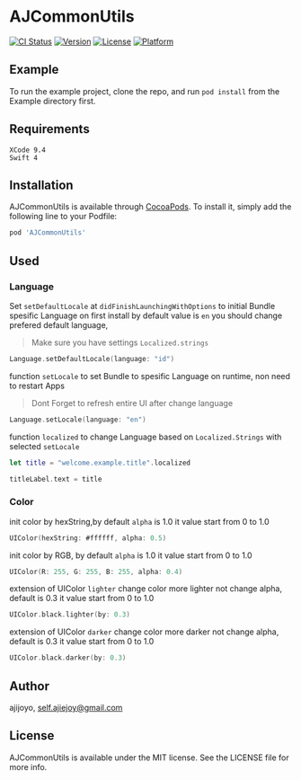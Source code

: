 # AJCommonUtils

[![CI Status](https://img.shields.io/travis/ajijoyo/AJCommonUtils.svg?style=flat)](https://travis-ci.org/ajijoyo/AJCommonUtils)
[![Version](https://img.shields.io/cocoapods/v/AJCommonUtils.svg?style=flat)](https://cocoapods.org/pods/AJCommonUtils)
[![License](https://img.shields.io/cocoapods/l/AJCommonUtils.svg?style=flat)](https://cocoapods.org/pods/AJCommonUtils)
[![Platform](https://img.shields.io/cocoapods/p/AJCommonUtils.svg?style=flat)](https://cocoapods.org/pods/AJCommonUtils)

## Example

To run the example project, clone the repo, and run `pod install` from the Example directory first.

## Requirements

```
XCode 9.4
Swift 4
```

## Installation

AJCommonUtils is available through [CocoaPods](https://cocoapods.org). To install
it, simply add the following line to your Podfile:

```ruby
pod 'AJCommonUtils'
```

## Used

### Language

Set `setDefaultLocale` at `didFinishLaunchingWithOptions` to initial Bundle spesific Language on first install 
by default value is `en` you should change prefered default language,
> Make sure you have settings `Localized.strings`
```swift
Language.setDefaultLocale(language: "id")
```

function `setLocale` to set Bundle to spesific Language on runtime, non need to restart Apps
> Dont Forget to refresh entire UI after change language
```swift
Language.setLocale(language: "en")
```

function `localized` to change Language based on `Localized.Strings` with selected `setLocale`
```swift
let title = "welcome.example.title".localized

titleLabel.text = title
```

### Color

init color by hexString,by default `alpha` is 1.0 it value start from 0 to 1.0

```swift
UIColor(hexString: #ffffff, alpha: 0.5)
````

init color by RGB, by default `alpha` is 1.0 it value start from 0 to 1.0
```swift
UIColor(R: 255, G: 255, B: 255, alpha: 0.4)
```

extension of UIColor `lighter` change color more lighter not change alpha, default is 0.3 it value start from 0 to 1.0

```swift
UIColor.black.lighter(by: 0.3)
```

extension of UIColor `darker` change color more darker not change alpha, default is 0.3 it value start from 0 to 1.0

```swift
UIColor.black.darker(by: 0.3)
```

## Author

ajijoyo, self.ajiejoy@gmail.com

## License

AJCommonUtils is available under the MIT license. See the LICENSE file for more info.
